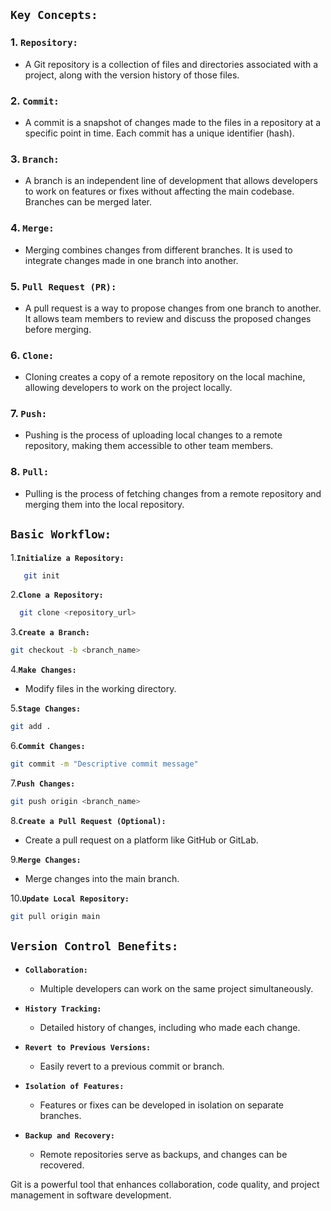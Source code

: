 ## **`Key Concepts:`**


### 1. **`Repository:`**


- A Git repository is a collection of files and directories associated with a project, along with the version history of those files.

### 2. **`Commit:`**


- A commit is a snapshot of changes made to the files in a repository at a specific point in time. Each commit has a unique identifier (hash).

### 3. **`Branch:`**


- A branch is an independent line of development that allows developers to work on features or fixes without affecting the main codebase. Branches can be merged later.

### 4. **`Merge:`**


- Merging combines changes from different branches. It is used to integrate changes made in one branch into another.

### 5. **`Pull Request (PR):`**


- A pull request is a way to propose changes from one branch to another. It allows team members to review and discuss the proposed changes before merging.

### 6. **`Clone:`**


- Cloning creates a copy of a remote repository on the local machine, allowing developers to work on the project locally.

### 7. **`Push:`**


- Pushing is the process of uploading local changes to a remote repository, making them accessible to other team members.

### 8. **`Pull:`**


- Pulling is the process of fetching changes from a remote repository and merging them into the local repository.

## **`Basic Workflow:`**

1.**`Initialize a Repository:`**

```bash
   git init

```

2.**`Clone a Repository:`**

```bash
  git clone <repository_url>

```

3.**`Create a Branch:`**

```bash
git checkout -b <branch_name>

```

4.**`Make Changes:`**

- Modify files in the working directory.

5.**`Stage Changes:`**

```bash
git add .

```

6.**`Commit Changes:`**

```bash
git commit -m "Descriptive commit message"

```

7.**`Push Changes:`**

```bash
git push origin <branch_name>

```

8.**`Create a Pull Request (Optional):`**  

- Create a pull request on a platform like GitHub or GitLab.

9.**`Merge Changes:`**

- Merge changes into the main branch.

10.**`Update Local Repository:`**

```bash
git pull origin main

```

## **`Version Control Benefits:`**


- **`Collaboration:`**
  - Multiple developers can work on the same project simultaneously.

- **`History Tracking:`**
  - Detailed history of changes, including who made each change.

- **`Revert to Previous Versions:`**
  - Easily revert to a previous commit or branch.

- **`Isolation of Features:`**
  - Features or fixes can be developed in isolation on separate branches.

- **`Backup and Recovery:`**
  - Remote repositories serve as backups, and changes can be recovered.

Git is a powerful tool that enhances collaboration, code quality, and
project management in software development.